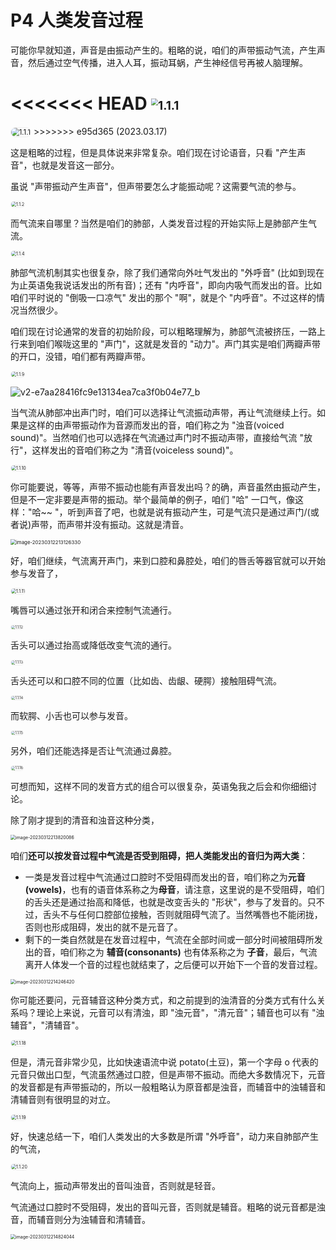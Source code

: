 # P4 人类发音过程

可能你早就知道，声音是由振动产生的。粗略的说，咱们的声带振动气流，产生声音，然后通过空气传播，进入人耳，振动耳蜗，产生神经信号再被人脑理解。

<<<<<<< HEAD
<img src="readme.assets/1.1.1.png" alt="1.1.1" style="zoom:67%;" />
=======
<img src="readme.assets/1.1.1.png" alt="1.1.1" style="zoom:80%; border:1px solid #efefef; border-radius:20px;" />
>>>>>>> e95d365 (2023.03.17)

这是粗略的过程，但是具体说来非常复杂。咱们现在讨论语音，只看 "产生声音"，也就是发音这一部分。

虽说 "声带振动产生声音"，但声带要怎么才能振动呢？这需要气流的参与。

<img src="readme.assets/1.1.2.png" alt="1.1.2" style="zoom:50%; border:1px solid #efefef; border-radius:20px;" />

而气流来自哪里？当然是咱们的肺部，人类发音过程的开始实际上是肺部产生气流。

<img src="readme.assets/1.1.4.png" alt="1.1.4" style="zoom:50%; border:1px solid #efefef; border-radius:20px;" />

肺部气流机制其实也很复杂，除了我们通常向外吐气发出的 "外呼音" (比如到现在为止英语兔我说话发出的所有音)；还有 "内呼音"，即向内吸气而发出的音。比如咱们平时说的 "倒吸一口凉气" 发出的那个 "啊"，就是个 "内呼音"。不过这样的情况当然很少。

咱们现在讨论通常的发音的初始阶段，可以粗略理解为，肺部气流被挤压，一路上行来到咱们喉咙这里的 "声门"，这就是发音的 "动力"。声门其实是咱们两瓣声带的开口，没错，咱们都有两瓣声带。

<img src="readme.assets/1.1.9.png" alt="1.1.9" style="zoom:50%; border:1px solid #efefef; border-radius:20px;" />

![v2-e7aa28416fc9e13134ea7ca3f0b04e77_b](readme.assets/v2-e7aa28416fc9e13134ea7ca3f0b04e77_b.gif)

当气流从肺部冲出声门时，咱们可以选择让气流振动声带，再让气流继续上行。如果是这样的由声带振动作为音源而发出的音，咱们称之为 "浊音(voiced sound)"。当然咱们也可以选择在气流通过声门时不振动声带，直接给气流 "放行"，这样发出的音咱们称之为 "清音(voiceless sound)"。

<img src="readme.assets/1.1.10.png" alt="1.1.10" style="zoom:50%; border:1px solid #efefef; border-radius:20px;" />

你可能要说，等等，声带不振动也能有声音发出吗？的确，声音虽然由振动产生，但是不一定非要是声带的振动。举个最简单的例子，咱们 "哈" 一口气，像这样："哈~~ "，听到声音了吧，也就是说有振动产生，可是气流只是通过声门/(或者说)声带，而声带并没有振动。这就是清音。

<img src="readme.assets/image-20230312213126330.png" alt="image-20230312213126330" style="zoom:56%;" />

好，咱们继续，气流离开声门，来到口腔和鼻腔处，咱们的唇舌等器官就可以开始参与发音了，

<img src="readme.assets/1.1.11.png" alt="1.1.11" style="zoom:50%; border:1px solid #efefef; border-radius:20px;" />

嘴唇可以通过张开和闭合来控制气流通行。

<img src="readme.assets/1.1.12.png" alt="1.1.12" style="zoom:40%; border:1px solid #efefef; border-radius:20px;" />

舌头可以通过抬高或降低改变气流的通行。 

<img src="readme.assets/1.1.13.png" alt="1.1.13" style="zoom:40%; border:1px solid #efefef; border-radius:20px;" />

舌头还可以和口腔不同的位置（比如齿、齿龈、硬腭）接触阻碍气流。

<img src="readme.assets/1.1.14.png" alt="1.1.14" style="zoom:40%; border:1px solid #efefef; border-radius:20px;" />

而软腭、小舌也可以参与发音。

<img src="readme.assets/1.1.15.png" alt="1.1.15" style="zoom:40%; border:1px solid #efefef; border-radius:20px;" />

另外，咱们还能选择是否让气流通过鼻腔。

<img src="readme.assets/1.1.16.png" alt="1.1.16" style="zoom:40%; border:1px solid #efefef; border-radius:20px;" />

可想而知，这样不同的发音方式的组合可以很复杂，英语兔我之后会和你细细讨论。

除了刚才提到的清音和浊音这种分类，

<img src="readme.assets/image-20230312213820086.png" alt="image-20230312213820086" style="zoom:50%;" />

咱们**还可以按发音过程中气流是否受到阻碍，把人类能发出的音归为两大类**：

- 一类是发音过程中气流通过口腔时不受阻碍而发出的音，咱们称之为**元音(vowels)**，也有的语音体系称之为**母音**，请注意，这里说的是不受阻碍，咱们的舌头还是通过抬高和降低，也就是改变舌头的 "形状"，参与了发音的。只不过，舌头不与任何口腔部位接触，否则就阻碍气流了。当然嘴唇也不能闭拢，否则也形成阻碍，发出的就不是元音了。
- 剩下的一类自然就是在发音过程中，气流在全部时间或一部分时间被阻碍所发出的音，咱们称之为 **辅音(consonants)** 也有体系称之为 **子音**，最后，气流离开人体发一个音的过程也就结束了，之后便可以开始下一个音的发音过程。

<img src="readme.assets/image-20230312214246420.png" alt="image-20230312214246420" style="zoom:50%;" />

你可能还要问，元音辅音这种分类方式，和之前提到的浊清音的分类方式有什么关系吗？理论上来说，元音可以有清浊，即 "浊元音"，"清元音"；辅音也可以有 "浊辅音"，"清辅音"。

<img src="readme.assets/1.1.18.png" alt="1.1.18" style="zoom:50%; border:1px solid #efefef; border-radius:20px;" />

但是，清元音非常少见，比如快速语流中说 potato(土豆)，第一个字母 o 代表的元音只做出口型，气流虽然通过口腔，但是声带不振动。而绝大多数情况下，元音的发音都是有声带振动的，所以一般粗略认为原音都是浊音，而辅音中的浊辅音和清辅音则有很明显的对立。

<img src="readme.assets/1.1.19.png" alt="1.1.19" style="zoom:50%; border:1px solid #efefef; border-radius:20px;" />

好，快速总结一下，咱们人类发出的大多数是所谓 "外呼音"，动力来自肺部产生的气流，

<img src="readme.assets/1.1.20.png" alt="1.1.20" style="zoom:50%; border:1px solid #efefef; border-radius:20px;" />

气流向上，振动声带发出的音叫浊音，否则就是轻音。

气流通过口腔时不受阻碍，发出的音叫元音，否则就是辅音。粗略的说元音都是浊音，而辅音则分为浊辅音和清辅音。

<img src="readme.assets/image-20230312214824044.png" alt="image-20230312214824044" style="zoom:50%;" />